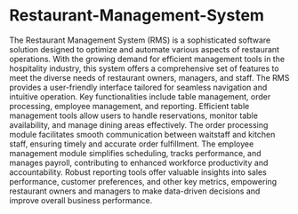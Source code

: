 # Restaurant-Management-System
The Restaurant Management System (RMS) is a sophisticated software solution designed to optimize and automate various aspects of restaurant operations. 
With the growing demand for efficient management tools in the hospitality industry, this system offers a comprehensive set of features to meet the diverse needs of restaurant owners, managers, and staff. 
The RMS provides a user-friendly interface tailored for seamless navigation and intuitive operation.
Key functionalities include table management, order processing, employee management, and reporting. 
Efficient table management tools allow users to handle reservations, monitor table availability, and manage dining areas effectively. 
The order processing module facilitates smooth communication between waitstaff and kitchen staff, ensuring timely and accurate order fulfillment.
The employee management module simplifies scheduling, tracks performance, and manages payroll, contributing to enhanced workforce productivity and accountability. 
Robust reporting tools offer valuable insights into sales performance, customer preferences, and other key metrics, empowering restaurant owners and managers to make data-driven decisions and improve overall business performance.
